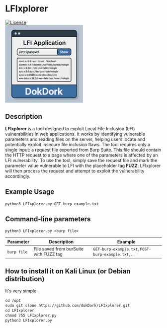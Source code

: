 # LFIxplorer
[![License](https://img.shields.io/badge/license-MIT-_red.svg)](https://opensource.org/licenses/MIT)  
<img src="https://github.com/dokDork/LFIxplorer/blob/main/images/LFIexplorer.png" width="250" height="250"> 
  
## Description
**LFIxplorer** is a tool designed to exploit Local File Inclusion (LFI) vulnerabilities in web applications. It works by identifying vulnerable parameters and reading files on the server, helping users locate and potentially exploit insecure file inclusion flaws.
The tool requires only a single input: a request file exported from Burp Suite. This file should contain the HTTP request to a page where one of the parameters is affected by an LFI vulnerability.
To use the tool, simply save the request file and mark the parameter value vulnerable to LFI with the placeholder tag **FUZZ**. LFIxplorer will then process the request and attempt to exploit the vulnerability accordingly.

## Example Usage
 ```
python3 LFIxplorer.py GET-burp-example.txt
 ``` 

  
## Command-line parameters
```
python3 LFIxplorer.py <burp file>
```

| Parameter | Description                          | Example       |
|-----------|--------------------------------------|---------------|
| `burp file`      | File saved from burSuite with FUZZ tag | `GET-burp-example.txt`, `POST-burp-example.txt`, ... |


  
## How to install it on Kali Linux (or Debian distribution)
It's very simple  
```
cd /opt
sudo git clone https://github.com/dokDork/LFIxplorer.git
cd LFIxplorer 
chmod 755 LFIxplorer.py 
python3 LFIxplorer.py 

